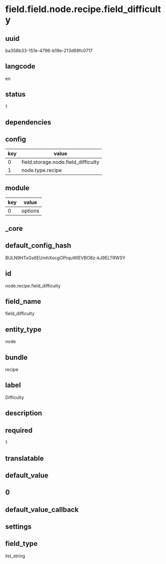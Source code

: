 # field.field.node.recipe.field_difficulty

## uuid
ba358b33-151e-4796-b19e-213d68fc0717

## langcode
en

## status
1

## dependencies

## config
|key|value|
|-|-|
|0|field.storage.node.field_difficulty|
|1|node.type.recipe|


## module
|key|value|
|-|-|
|0|options|


## _core

## default_config_hash
BULN9HTxGs6EUmhXocgOPrquWlEVBO8z-kJ9ELTRWSY

## id
node.recipe.field_difficulty

## field_name
field_difficulty

## entity_type
node

## bundle
recipe

## label
Difficulty

## description


## required
1

## translatable


## default_value

## 0

## default_value_callback


## settings


## field_type
list_string
